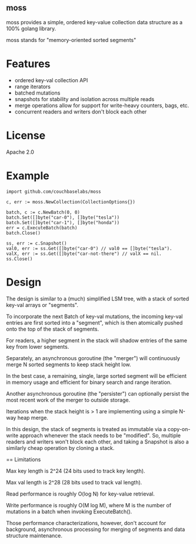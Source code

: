 moss
----

moss provides a simple, ordered key-value collection data structure as
a 100% golang library.

moss stands for "memory-oriented sorted segments"

Features
========

* ordered key-val collection API
* range iterators
* batched mutations
* snapshots for stability and isolation across multiple reads
* merge operations allow for support for write-heavy counters, bags, etc.
* concurrent readers and writers don't block each other

License
=======

Apache 2.0

Example
=======

    import github.com/couchbaselabs/moss

    c, err := moss.NewCollection(CollectionOptions{})

    batch, c := c.NewBatch(0, 0)
    batch.Set([]byte("car-0"), []byte("tesla"))
    batch.Set([]byte("car-1"), []byte("honda"))
    err = c.ExecuteBatch(batch)
    batch.Close()

    ss, err := c.Snapshot()
    val0, err := ss.Get([]byte("car-0") // val0 == []byte("tesla").
    valX, err := ss.Get([]byte("car-not-there") // valX == nil.
    ss.Close()

Design
======

The design is similar to a (much) simplified LSM tree, with a stack of
sorted key-val arrays or "segments".

To incorporate the next Batch of key-val mutations, the incoming
key-val entries are first sorted into a "segment", which is then
atomically pushed onto the top of the stack of segments.

For readers, a higher segment in the stack will shadow entries of the
same key from lower segments.

Separately, an asynchronous goroutine (the "merger") will continuously
merge N sorted segments to keep stack height low.

In the best case, a remaining, single, large sorted segment will be
efficient in memory usage and efficient for binary search and range
iteration.

Another asynchronous goroutine (the "persister") can optionally
persist the most recent work of the merger to outside storage.

Iterations when the stack height is > 1 are implementing using a
simple N-way heap merge.

In this design, the stack of segments is treated as immutable via a
copy-on-write approach whenever the stack needs to be "modified".  So,
multiple readers and writers won't block each other, and taking a
Snapshot is also a similarly cheap operation by cloning a stack.

== Limitations

Max key length is 2^24 (24 bits used to track key length).

Max val length is 2^28 (28 bits used to track val length).

Read performance is roughly O(log N) for key-value retrieval.

Write performance is roughly O(M log M), where M is the number of
mutations in a batch when invoking ExecuteBatch().

Those performance characterizations, however, don't account for
background, asynchronous processing for merging of segments and data
structure maintenance.

